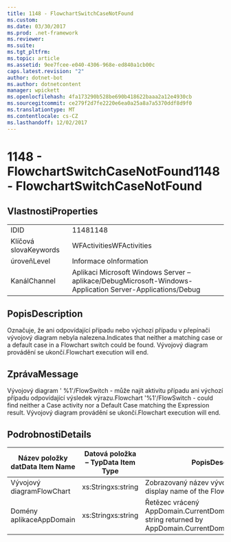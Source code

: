 ```yaml
---
title: 1148 - FlowchartSwitchCaseNotFound
ms.custom: 
ms.date: 03/30/2017
ms.prod: .net-framework
ms.reviewer: 
ms.suite: 
ms.tgt_pltfrm: 
ms.topic: article
ms.assetid: 9ee7fcee-e040-4306-968e-ed840a1cb00c
caps.latest.revision: "2"
author: dotnet-bot
ms.author: dotnetcontent
manager: wpickett
ms.openlocfilehash: 4fa173290b528be690b418622baaa2a12e4930cb
ms.sourcegitcommit: ce279f2d7fe2220e6ea0a25a8a7a5370ddf8d9f0
ms.translationtype: MT
ms.contentlocale: cs-CZ
ms.lasthandoff: 12/02/2017
---
```

# <a name="1148---flowchartswitchcasenotfound"></a><span data-ttu-id="6f958-102">1148 - FlowchartSwitchCaseNotFound</span><span class="sxs-lookup"><span data-stu-id="6f958-102">1148 - FlowchartSwitchCaseNotFound</span></span>
## <a name="properties"></a><span data-ttu-id="6f958-103">Vlastnosti</span><span class="sxs-lookup"><span data-stu-id="6f958-103">Properties</span></span>  
  
|||  
|-|-|  
|<span data-ttu-id="6f958-104">ID</span><span class="sxs-lookup"><span data-stu-id="6f958-104">ID</span></span>|<span data-ttu-id="6f958-105">1148</span><span class="sxs-lookup"><span data-stu-id="6f958-105">1148</span></span>|  
|<span data-ttu-id="6f958-106">Klíčová slova</span><span class="sxs-lookup"><span data-stu-id="6f958-106">Keywords</span></span>|<span data-ttu-id="6f958-107">WFActivities</span><span class="sxs-lookup"><span data-stu-id="6f958-107">WFActivities</span></span>|  
|<span data-ttu-id="6f958-108">úroveň</span><span class="sxs-lookup"><span data-stu-id="6f958-108">Level</span></span>|<span data-ttu-id="6f958-109">Informace o</span><span class="sxs-lookup"><span data-stu-id="6f958-109">Information</span></span>|  
|<span data-ttu-id="6f958-110">Kanál</span><span class="sxs-lookup"><span data-stu-id="6f958-110">Channel</span></span>|<span data-ttu-id="6f958-111">Aplikaci Microsoft Windows Server – aplikace/Debug</span><span class="sxs-lookup"><span data-stu-id="6f958-111">Microsoft-Windows-Application Server-Applications/Debug</span></span>|  
  
## <a name="description"></a><span data-ttu-id="6f958-112">Popis</span><span class="sxs-lookup"><span data-stu-id="6f958-112">Description</span></span>  
 <span data-ttu-id="6f958-113">Označuje, že ani odpovídající případu nebo výchozí případu v přepínači vývojový diagram nebyla nalezena.</span><span class="sxs-lookup"><span data-stu-id="6f958-113">Indicates that neither a matching case or a default case in a Flowchart switch could be found.</span></span> <span data-ttu-id="6f958-114">Vývojový diagram provádění se ukončí.</span><span class="sxs-lookup"><span data-stu-id="6f958-114">Flowchart execution will end.</span></span>  
  
## <a name="message"></a><span data-ttu-id="6f958-115">Zpráva</span><span class="sxs-lookup"><span data-stu-id="6f958-115">Message</span></span>  
 <span data-ttu-id="6f958-116">Vývojový diagram ' %1'/FlowSwitch - může najít aktivitu případu ani výchozí případu odpovídající výsledek výrazu.</span><span class="sxs-lookup"><span data-stu-id="6f958-116">Flowchart '%1'/FlowSwitch - could find neither a Case activity nor a Default Case matching the Expression result.</span></span> <span data-ttu-id="6f958-117">Vývojový diagram provádění se ukončí.</span><span class="sxs-lookup"><span data-stu-id="6f958-117">Flowchart execution will end.</span></span>  
  
## <a name="details"></a><span data-ttu-id="6f958-118">Podrobnosti</span><span class="sxs-lookup"><span data-stu-id="6f958-118">Details</span></span>  
  
|<span data-ttu-id="6f958-119">Název položky dat</span><span class="sxs-lookup"><span data-stu-id="6f958-119">Data Item Name</span></span>|<span data-ttu-id="6f958-120">Datová položka – Typ</span><span class="sxs-lookup"><span data-stu-id="6f958-120">Data Item Type</span></span>|<span data-ttu-id="6f958-121">Popis</span><span class="sxs-lookup"><span data-stu-id="6f958-121">Description</span></span>|  
|--------------------|--------------------|-----------------|  
|<span data-ttu-id="6f958-122">Vývojový diagram</span><span class="sxs-lookup"><span data-stu-id="6f958-122">FlowChart</span></span>|<span data-ttu-id="6f958-123">xs:String</span><span class="sxs-lookup"><span data-stu-id="6f958-123">xs:string</span></span>|<span data-ttu-id="6f958-124">Zobrazovaný název vývojový diagram.</span><span class="sxs-lookup"><span data-stu-id="6f958-124">The display name of the FlowChart.</span></span>|  
|<span data-ttu-id="6f958-125">Domény aplikace</span><span class="sxs-lookup"><span data-stu-id="6f958-125">AppDomain</span></span>|<span data-ttu-id="6f958-126">xs:String</span><span class="sxs-lookup"><span data-stu-id="6f958-126">xs:string</span></span>|<span data-ttu-id="6f958-127">Řetězec vrácený AppDomain.CurrentDomain.FriendlyName.</span><span class="sxs-lookup"><span data-stu-id="6f958-127">The string returned by AppDomain.CurrentDomain.FriendlyName.</span></span>|

